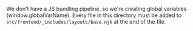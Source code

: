 We don't have a JS bundling pipeline, so we're creating global variables (window.globalVarName).
Every file in this directory must be added to `src/frontend/_includes/layouts/base.njk` at the end of the file.
